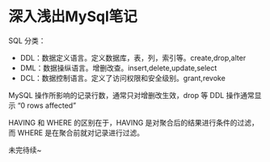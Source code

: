 # 深入浅出MySql笔记


SQL 分类：

-   DDL：数据定义语言。定义数据库，表，列，索引等。create,drop,alter
-   DML：数据操纵语言。增删改查。insert,delete,update,select
-   DCL：数据控制语言。定义了访问权限和安全级别。grant,revoke

MySQL 操作所影响的记录行数，通常只对增删改生效，drop 等 DDL 操作通常显示 “0 rows affected”

HAVING 和 WHERE 的区别在于，HAVING 是对聚合后的结果进行条件的过滤，而 WHERE 是在聚合前就对记录进行过滤。

未完待续~

